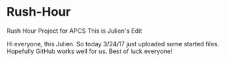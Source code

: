 # Rush-Hour
Rush Hour Project for APCS
This is Julien's Edit


Hi everyone, this Julien.
So today 3/24/17 just uploaded some started files.
Hopefully GitHub works well for us. Best of luck everyone!
